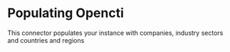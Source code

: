 # Populating Opencti 
This connector populates your instance with companies, industry sectors and countries and regions


